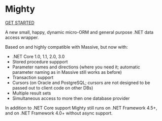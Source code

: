 # Mighty

[GET STARTED](https://mightyorm.github.io/Mighty/docs/getting-started)

A new small, happy, dynamic micro-ORM and general purpose .NET data access wrapper.

Based on and highly compatible with Massive, but now with:

* .NET Core 1.0, 1.1, 2.0, 3.0
* Stored procedure suppport
* Parameter names and directions (where you need it; automatic parameter naming as in Massive still works as before)
* Transaction support
* Cursors (on Oracle and PostgreSQL; cursors are not designed to be passed out to client code on other DBs)
* Multiple result sets
* Simultaneous access to more then one database provider

In addition to .NET Core support Mighty still runs on .NET Framework 4.5+, and on .NET Framework 4.0+ without async support.
